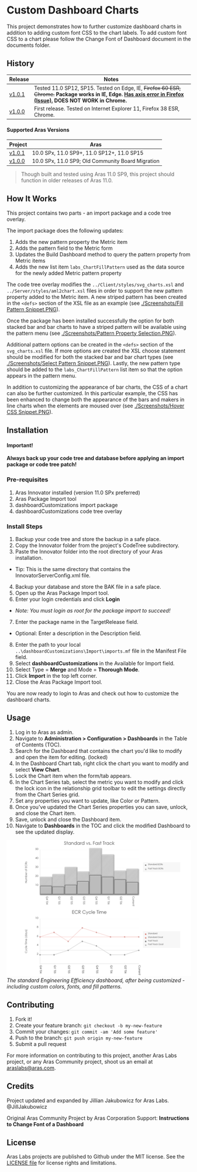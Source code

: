 # Custom Dashboard Charts

This project demonstrates how to further customize dashboard charts in addition to adding custom font CSS to the chart labels.
To add custom font CSS to a chart please follow the Change Font of Dashboard document in the documents folder.

## History

Release | Notes
--------|--------
[v1.0.1](https://github.com/ArasLabs/dashboard-customizations/releases/tag/v1.0.1) | Tested 11.0 SP12, SP15. Tested on Edge, IE, ~~Firefox 60 ESR, Chrome.~~ **Package works in IE, Edge. [Has axis error in Firefox (Issue).](https://github.com/ArasLabs/dashboard-customizations/issues/1) DOES NOT WORK in Chrome.**
[v1.0.0](https://github.com/ArasLabs/dashboard-customizations/releases/tag/v1.0.0) | First release. Tested on Internet Explorer 11, Firefox 38 ESR, Chrome. 


#### Supported Aras Versions

Project | Aras
--------|------
[v1.0.1](https://github.com/ArasLabs/dashboard-customizations/releases/tag/v1.0.1) | 10.0 SPx, 11.0 SP9+, 11.0 SP12+, 11.0 SP15
[v1.0.0](https://github.com/ArasLabs/dashboard-customizations/releases/tag/v1.0.0) | 10.0 SPx, 11.0 SP9; Old Community Board Migration

> Though built and tested using Aras 11.0 SP9, this project should function in older releases of Aras 11.0.

## How It Works

This project contains two parts - an import package and a code tree overlay.

The import package does the following updates:

1. Adds the new pattern property the Metric item
2. Adds the pattern field to the Metric form
3. Updates the Build Dashboard method to query the pattern property from Metric items
4. Adds the new list item `labs_ChartFillPattern` used as the data source for the newly added Metric pattern property

The code tree overlay modifies the `../Client/styles/svg_charts.xsl` and `../Server/styles/aml2chart.xsl` files in order to support the new pattern property added to the Metric item.
A new striped pattern has been created in the `<defs>` section of the XSL file as an example (see [./Screenshots/Fill Pattern Snippet.PNG](./Screenshots/Fill%20Pattern%20Snippet.PNG)).

Once the package has been installed successfully the option for both stacked bar and bar charts to have a striped pattern will be available using the pattern menu (see [./Screenshots/Pattern Property Selection.PNG](./Screenshots/Pattern%20Property%20Selection.PNG)).

Additional pattern options can be created in the `<defs>` section of the `svg_charts.xsl` file.
If more options are created the XSL choose statement should be modified for both the stacked bar and bar chart types (see [./Screenshots/Select Pattern Snippet.PNG](./Screenshots/Select%20Pattern%20Snippet.PNG)).
Lastly, the new pattern type should be added to the `labs_ChartFillPattern` list item so that the option appears in the pattern menu.

In addition to customizing the appearance of bar charts, the CSS of a chart can also be further customized.
In this particular example, the CSS has been enhanced to change both the appearance of the bars and makers in line charts when the elements are moused over (see [./Screenshots/Hover CSS Snippet.PNG](./Screenshots/Hover%20CSS%20Snippet.PNG)).

## Installation

#### Important!
**Always back up your code tree and database before applying an import package or code tree patch!**

### Pre-requisites

1. Aras Innovator installed (version 11.0 SPx preferred)
2. Aras Package Import tool
3. dashboardCustomizations import package
4. dashboardCustomizations code tree overlay

### Install Steps

1. Backup your code tree and store the backup in a safe place.
2. Copy the Innovator folder from the project's CodeTree subdirectory.
3. Paste the Innovator folder into the root directory of your Aras installation.
  * Tip: This is the same directory that contains the InnovatorServerConfig.xml file.
4. Backup your database and store the BAK file in a safe place.
5. Open up the Aras Package Import tool.
6. Enter your login credentials and click **Login**
  * _Note: You must login as root for the package import to succeed!_
7. Enter the package name in the TargetRelease field.
  * Optional: Enter a description in the Description field.
8. Enter the path to your local `..\dashboardCustomizations\Import\imports.mf` file in the Manifest File field.
9. Select **dashboardCustomizations** in the Available for Import field.
10. Select Type = **Merge** and Mode = **Thorough Mode**.
11. Click **Import** in the top left corner.
12. Close the Aras Package Import tool.

You are now ready to login to Aras and check out how to customize the dashboard charts.

## Usage

1. Log in to Aras as admin.
2. Navigate to **Administration > Configuration > Dashboards** in the Table of Contents (TOC).
3. Search for the Dashboard that contains the chart you'd like to modify and open the item for editing. (locked)
4. In the Dashboard Chart tab, right click the chart you want to modify and select **View Chart**.
5. Lock the Chart item when the form/tab appears.
6. In the Chart Series tab, select the metric you want to modify and click the lock icon in the relationship grid toolbar to edit the settings directly from the Chart Series grid.
7. Set any properties you want to update, like Color or Pattern.
8. Once you've updated the Chart Series properties you can save, unlock, and close the Chart item.
9. Save, unlock and close the Dashboard item.
10. Navigate to **Dashboards** in the TOC and click the modified Dashboard to see the updated display.

![Customized Dashboard](./Screenshots/Dashboard%20Charts.PNG)
*The standard Engineering Efficiency dashboard, after being customized - including custom colors, fonts, and fill patterns.*

## Contributing

1. Fork it!
2. Create your feature branch: `git checkout -b my-new-feature`
3. Commit your changes: `git commit -am 'Add some feature'`
4. Push to the branch: `git push origin my-new-feature`
5. Submit a pull request

For more information on contributing to this project, another Aras Labs project, or any Aras Community project, shoot us an email at araslabs@aras.com.

## Credits

Project updated and expanded by Jillian Jakubowicz for Aras Labs. @JillJakubowicz

Original Aras Community Project by Aras Corporation Support: **Instructions to Change Font of a Dashboard**

## License

Aras Labs projects are published to Github under the MIT license. See the [LICENSE file](./LICENSE.md) for license rights and limitations.
